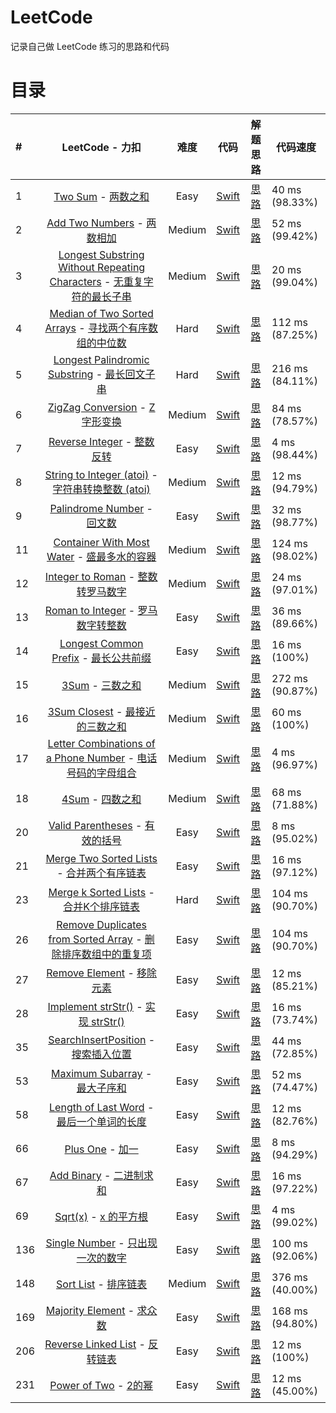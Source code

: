 # LeetCode

记录自己做 LeetCode 练习的思路和代码


# 目录
| # | LeetCode  -  力扣 | 难度 | 代码 | 解题思路 | 代码速度 |
| :-- | :-: | :-: | :-: | :-: | --- |
| 1 | [Two Sum](https://leetcode.com/problems/two-sum/)  -  [两数之和](https://leetcode-cn.com/problems/two-sum/) | Easy | [Swift](https://github.com/pepsikirk/LeetCode/blob/master/Algorithm/1.TwoSum/code.swift) | [思路](https://github.com/pepsikirk/LeetCode/tree/master/Algorithm/1.TwoSum) | 40 ms (98.33%) |
| 2 | [Add Two Numbers](https://leetcode.com/problems/add-two-numbers/)  -  [两数相加](https://leetcode-cn.com/problems/add-two-numbers/) | Medium | [Swift](https://github.com/pepsikirk/LeetCode/blob/master/Algorithm/2.AddTwoNumbers/code.swift) | [思路](https://github.com/pepsikirk/LeetCode/tree/master/Algorithm/2.AddTwoNumbers) | 52 ms (99.42%) |
| 3 | [Longest Substring Without Repeating Characters](https://leetcode.com/problems/longest-substring-without-repeating-characters/)  -  [无重复字符的最长子串](https://leetcode-cn.com/problems/longest-substring-without-repeating-characters/) | Medium | [Swift](https://github.com/pepsikirk/LeetCode/blob/master/Algorithm/3.LongestSubstringWithoutRepeatingCharacters/code.swift) | [思路](https://github.com/pepsikirk/LeetCode/tree/master/Algorithm/3.LongestSubstringWithoutRepeatingCharacters) | 20 ms (99.04%) |
| 4 | [Median of Two Sorted Arrays](https://leetcode.com/problems/median-of-two-sorted-arrays/)  -  [寻找两个有序数组的中位数](https://leetcode-cn.com/problems/median-of-two-sorted-arrays/) | Hard | [Swift](https://github.com/pepsikirk/LeetCode/blob/master/Algorithm/4.MedianofTwoSortedArrays/code.swift) | [思路](https://github.com/pepsikirk/LeetCode/tree/master/Algorithm/4.MedianofTwoSortedArrays) | 112 ms (87.25%) |
| 5 | [ Longest Palindromic Substring](https://oj.leetcode.com/problems/longest-palindromic-substring/)  -  [最长回文子串](https://leetcode-cn.com/problems/longest-palindromic-substring/) | Hard | [Swift](https://github.com/pepsikirk/LeetCode/blob/master/Algorithm/5.LongestPalindromicSubstring/code.swift) | [思路](https://github.com/pepsikirk/LeetCode/tree/master/Algorithm/5.LongestPalindromicSubstring) | 216 ms (84.11%) |
| 6 | [ ZigZag Conversion](https://oj.leetcode.com/problems/zigzag-conversion/)  -  [Z 字形变换](https://leetcode-cn.com/problems/zigzag-conversion/) | Medium | [Swift](https://github.com/pepsikirk/LeetCode/blob/master/Algorithm/6.ZigZagConversion/code.swift) | [思路](https://github.com/pepsikirk/LeetCode/tree/master/Algorithm/6.ZigZagConversion) | 84 ms (78.57%) |
| 7 | [Reverse Integer](https://leetcode.com/problems/reverse-integer/)  -  [整数反转](https://leetcode-cn.com/problems/reverse-integer/) | Easy | [Swift](https://github.com/pepsikirk/LeetCode/blob/master/Algorithm/7.ReverseInteger/code.swift) | [思路](https://github.com/pepsikirk/LeetCode/tree/master/Algorithm/7.ReverseInteger) | 4 ms (98.44%) |
| 8 | [String to Integer (atoi)](https://leetcode.com/problems/string-to-integer-atoi)  -  [字符串转换整数 (atoi)](https://leetcode-cn.com/problems/string-to-integer-atoi/) | Medium | [Swift](https://github.com/pepsikirk/LeetCode/blob/master/Algorithm/8.StringToInteger(atoi)/code.swift) | [思路](https://github.com/pepsikirk/LeetCode/tree/master/Algorithm/8.StringToInteger(atoi)) | 12 ms (94.79%) |
| 9 | [Palindrome Number](https://oj.leetcode.com/problems/palindrome-number/)  -  [回文数](https://leetcode-cn.com/problems/palindrome-number/) | Easy | [Swift](https://github.com/pepsikirk/LeetCode/blob/master/Algorithm/9.PalindromeNumber/code.swift) | [思路](https://github.com/pepsikirk/LeetCode/tree/master/Algorithm/9.PalindromeNumber) | 32 ms (98.77%) |
| 11 | [Container With Most Water](https://oj.leetcode.com/problems/container-with-most-water/)  -  [盛最多水的容器](https://leetcode-cn.com/problems/container-with-most-water/) | Medium | [Swift](https://github.com/pepsikirk/LeetCode/blob/master/Algorithm/11.ContainerWithMostWater/code.swift) | [思路](https://github.com/pepsikirk/LeetCode/tree/master/Algorithm/11.ContainerWithMostWater) | 124 ms (98.02%) |
| 12 | [Integer to Roman](https://oj.leetcode.com/problems/integer-to-roman/)  -  [整数转罗马数字](https://leetcode-cn.com/problems/integer-to-roman/) | Medium | [Swift](https://github.com/pepsikirk/LeetCode/blob/master/Algorithm/12.IntegerToRoman/code.swift) | [思路](https://github.com/pepsikirk/LeetCode/tree/master/Algorithm/12.IntegerToRoman) | 24 ms (97.01%) |
| 13 | [Roman to Integer](https://oj.leetcode.com/problems/roman-to-integer/)  -  [罗马数字转整数](https://leetcode-cn.com/problems/roman-to-integer/) | Easy | [Swift](https://github.com/pepsikirk/LeetCode/blob/master/Algorithm/13.RomanToInteger/code.swift) | [思路](https://github.com/pepsikirk/LeetCode/tree/master/Algorithm/13.RomanToIntegerr) | 36 ms (89.66%) |
| 14 | [Longest Common Prefix](https://leetcode.com/problems/longest-common-prefix/)  -  [最长公共前缀](https://leetcode-cn.com/problems/longest-common-prefix/) | Easy | [Swift](https://github.com/pepsikirk/LeetCode/blob/master/Algorithm/14.LongestCommonPrefix/code.swift) | [思路](https://github.com/pepsikirk/LeetCode/tree/master/Algorithm/14.LongestCommonPrefix) | 16 ms (100%) |
| 15 | [3Sum](https://leetcode.com/problems/3sum/)  -  [三数之和](https://leetcode-cn.com/problems/3sum/) | Medium | [Swift](https://github.com/pepsikirk/LeetCode/blob/master/Algorithm/15.3Sum/code.swift) | [思路](https://github.com/pepsikirk/LeetCode/tree/master/Algorithm/15.3Sum) | 272 ms (90.87%) |
| 16 | [3Sum Closest](https://leetcode.com/problems/3sum-closest/)  -  [最接近的三数之和](https://leetcode-cn.com/problems/3sum-closest/) | Medium | [Swift](https://github.com/pepsikirk/LeetCode/blob/master/Algorithm/16.3SumClosest/code.swift) | [思路](https://github.com/pepsikirk/LeetCode/tree/master/Algorithm/16.3SumClosest) | 60 ms (100%) |
| 17 | [Letter Combinations of a Phone Number](https://oj.leetcode.com/problems/letter-combinations-of-a-phone-number/)  -  [电话号码的字母组合](https://leetcode-cn.com/problems/letter-combinations-of-a-phone-number/) | Medium | [Swift](https://github.com/pepsikirk/LeetCode/blob/master/Algorithm/17.LetterCombinationsPhoneNumber/code.swift) | [思路](https://github.com/pepsikirk/LeetCode/tree/master/Algorithm/17.LetterCombinationsPhoneNumber) | 4 ms (96.97%) |
| 18 | [4Sum](https://oj.leetcode.com/problems/4sum/)  -  [四数之和](https://leetcode-cn.com/problems/4sum/) | Medium | [Swift](https://github.com/pepsikirk/LeetCode/blob/master/Algorithm/18.4sum/code.swift) | [思路](https://github.com/pepsikirk/LeetCode/tree/master/Algorithm/18.4sum) | 68 ms (71.88%) |
| 20 | [Valid Parentheses](https://oj.leetcode.com/problems/valid-parentheses/)  -  [有效的括号](https://leetcode-cn.com/problems/valid-parentheses/) | Easy | [Swift](https://github.com/pepsikirk/LeetCode/blob/master/Algorithm/20.ValidParentheses/code.swift) | [思路](https://github.com/pepsikirk/LeetCode/tree/master/Algorithm/20.ValidParentheses) | 8 ms (95.02%) |
| 21   | [Merge Two Sorted Lists](https://leetcode.com/problems/merge-two-sorted-lists/)  -  [合并两个有序链表](https://leetcode-cn.com/problems/merge-two-sorted-lists/) |  Easy  | [Swift](https://github.com/pepsikirk/LeetCode/blob/master/Algorithm/21.MergeTwoSortedLists/code.swift) | [思路](https://github.com/pepsikirk/LeetCode/tree/master/Algorithm/21.MergeTwoSortedLists) | 16 ms (97.12%)  |
| 23   | [Merge k Sorted Lists](https://leetcode.com/problems/merge-k-sorted-lists/)  -  [合并K个排序链表](https://leetcode-cn.com/problems/merge-k-sorted-lists/) |  Hard  | [Swift](https://github.com/pepsikirk/LeetCode/blob/master/Algorithm/23.MergeKSortedLists/code.swift) | [思路](https://github.com/pepsikirk/LeetCode/tree/master/Algorithm/23.MergeKSortedLists) | 104 ms (90.70%) |
| 26 | [Remove Duplicates from Sorted Array](https://oj.leetcode.com/problems/remove-duplicates-from-sorted-array/)  -  [删除排序数组中的重复项](https://leetcode-cn.com/problems/remove-duplicates-from-sorted-array/) | Easy | [Swift](https://github.com/pepsikirk/LeetCode/blob/master/Algorithm/26.RemoveDuplicatesFromSortedArray/code.swift) | [思路](https://github.com/pepsikirk/LeetCode/tree/master/Algorithm/26.RemoveDuplicatesFromSortedArray) | 104 ms (90.70%) |
| 27 | [Remove Element](https://oj.leetcode.com/problems/remove-element/)  -  [移除元素](https://leetcode-cn.com/problems/remove-element/) | Easy | [Swift](https://github.com/pepsikirk/LeetCode/blob/master/Algorithm/27.RemoveElement/code.swift) | [思路](https://github.com/pepsikirk/LeetCode/tree/master/Algorithm/27.RemoveElement) | 12 ms (85.21%) |
| 28 | [Implement strStr()](https://oj.leetcode.com/problems/implement-strstr/)  -  [实现 strStr()](https://leetcode-cn.com/problems/implement-strstr/) | Easy | [Swift](https://github.com/pepsikirk/LeetCode/blob/master/Algorithm/28.ImplementStrStr()/code.swift) | [思路](https://github.com/pepsikirk/LeetCode/tree/master/Algorithm/28.ImplementStrStr()) | 16 ms (73.74%) |
| 35 | [SearchInsertPosition](https://leetcode.com/problems/search-insert-position/)  -  [搜索插入位置](https://leetcode-cn.com/problems/search-insert-position/) | Easy | [Swift](https://github.com/pepsikirk/LeetCode/blob/master/Algorithm/35.SearchInsertPosition/code.swift) | [思路](https://github.com/pepsikirk/LeetCode/tree/master/Algorithm/35.SearchInsertPosition) | 44 ms (72.85%) |
| 53 | [Maximum Subarray](https://oj.leetcode.com/problems/maximum-subarray/)  -  [最大子序和](https://leetcode-cn.com/problems/maximum-subarray/) | Easy | [Swift](https://github.com/pepsikirk/LeetCode/blob/master/Algorithm/53.MaximumSubarray/code.swift) | [思路](https://github.com/pepsikirk/LeetCode/tree/master/Algorithm/53.MaximumSubarray) | 52 ms (74.47%) |
| 58 | [Length of Last Word](https://oj.leetcode.com/problems/length-of-last-word/)  -  [最后一个单词的长度](https://leetcode-cn.com/problems/length-of-last-word/) | Easy | [Swift](https://github.com/pepsikirk/LeetCode/blob/master/Algorithm/58.LengthOfLastWord/code.swift) | [思路](https://github.com/pepsikirk/LeetCode/tree/master/Algorithm/58.LengthOfLastWord) | 12 ms (82.76%) |
| 66 | [Plus One](https://oj.leetcode.com/problems/plus-one/)  -  [加一](https://leetcode-cn.com/problems/plus-one/) | Easy | [Swift](https://github.com/pepsikirk/LeetCode/blob/master/Algorithm/66.PlusOne/code.swift) | [思路](https://github.com/pepsikirk/LeetCode/tree/master/Algorithm/66.PlusOne) | 8 ms (94.29%) |
| 67 | [Add Binary](https://oj.leetcode.com/problems/add-binary/)  -  [二进制求和](https://leetcode-cn.com/problems/add-binary/) | Easy | [Swift](https://github.com/pepsikirk/LeetCode/blob/master/Algorithm/67.AddBinary/code.swift) | [思路](https://github.com/pepsikirk/LeetCode/tree/master/Algorithm/67.AddBinary) | 16 ms (97.22%) |
| 69 | [Sqrt(x)](https://oj.leetcode.com/problems/sqrtx/)  -  [x 的平方根](https://leetcode-cn.com/problems/sqrtx/) | Easy | [Swift](https://github.com/pepsikirk/LeetCode/blob/master/Algorithm/69.Sqrt(x)/code.swift) | [思路](https://github.com/pepsikirk/LeetCode/tree/master/Algorithm/69.Sqrt(x)) | 4 ms (99.02%) |
| 136 | [Single Number](https://oj.leetcode.com/problems/single-number/)  -  [只出现一次的数字](https://leetcode-cn.com/problems/single-number/) | Easy | [Swift](https://github.com/pepsikirk/LeetCode/blob/master/Algorithm/136.SingleNumber/code.swift) | [思路](https://github.com/pepsikirk/LeetCode/tree/master/Algorithm/136.SingleNumber) | 100 ms (92.06%) |
| 148 | [Sort List](https://oj.leetcode.com/problems/sort-list/)  -  [排序链表](https://leetcode-cn.com/problems/sort-list/) | Medium | [Swift](https://github.com/pepsikirk/LeetCode/blob/master/Algorithm/148.SortList/code.swift) | [思路](https://github.com/pepsikirk/LeetCode/tree/master/Algorithm/148.SortList) | 376 ms (40.00%) |
| 169 | [Majority Element](https://oj.leetcode.com/problems/majority-element/)  -  [求众数](https://leetcode-cn.com/problems/majority-element/) | Easy | [Swift](https://github.com/pepsikirk/LeetCode/blob/master/Algorithm/169.MajorityElement/code.swift) | [思路](https://github.com/pepsikirk/LeetCode/tree/master/Algorithm/169.MajorityElement) | 168 ms (94.80%) |
| 206 | [Reverse Linked List](https://leetcode.com/problems/reverse-linked-list/)  -  [反转链表](https://leetcode-cn.com/problems/reverse-linked-list/) | Easy | [Swift](https://github.com/pepsikirk/LeetCode/blob/master/Algorithm/206.ReverseLinkedList/code.swift) | [思路](https://github.com/pepsikirk/LeetCode/tree/master/Algorithm/206.ReverseLinkedList) | 12 ms (100%) |
| 231  | [Power of Two](https://leetcode.com/problems/power-of-twor)  -  [2的幂](https://leetcode-cn.com/problems/power-of-two/) | Easy | [Swift](https://github.com/pepsikirk/LeetCode/blob/master/Algorithm/231.PowerOfTwo/code.swift) | [思路](https://github.com/pepsikirk/LeetCode/tree/master/Algorithm/231.PowerOfTwo) | 12 ms (45.00%) |

